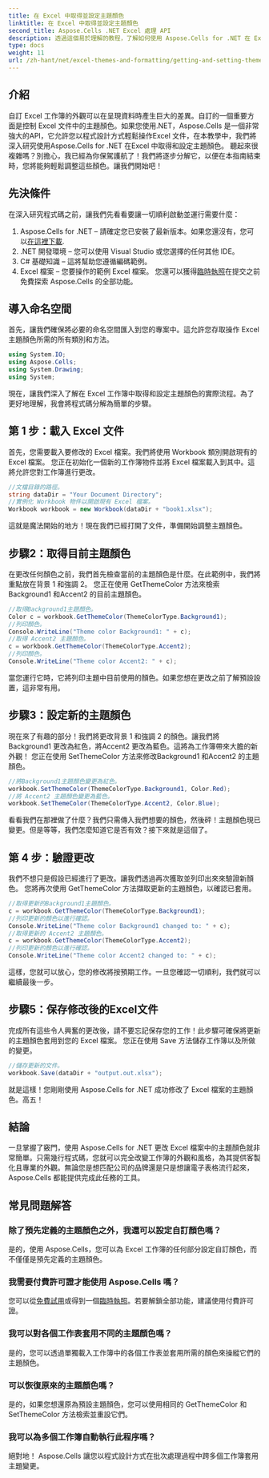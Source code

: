 ```yaml
---
title: 在 Excel 中取得並設定主題顏色
linktitle: 在 Excel 中取得並設定主題顏色
second_title: Aspose.Cells .NET Excel 處理 API
description: 透過這個易於理解的教程，了解如何使用 Aspose.Cells for .NET 在 Excel 中取得和設定主題顏色。包含完整的逐步指南和程式碼範例。
type: docs
weight: 11
url: /zh-hant/net/excel-themes-and-formatting/getting-and-setting-theme-colors/
---
```

## 介紹
自訂 Excel 工作簿的外觀可以在呈現資料時產生巨大的差異。自訂的一個重要方面是控制 Excel 文件中的主題顏色。如果您使用.NET，Aspose.Cells 是一個非常強大的API，它允許您以程式設計方式輕鬆操作Excel 文件，在本教學中，我們將深入研究使用Aspose.Cells for .NET 在Excel 中取得和設定主題顏色。
聽起來很複雜嗎？別擔心，我已經為你保駕護航了！我們將逐步分解它，以便在本指南結束時，您將能夠輕鬆調整這些顏色。讓我們開始吧！
## 先決條件
在深入研究程式碼之前，讓我們先看看要讓一切順利啟動並運行需要什麼：
1. Aspose.Cells for .NET – 請確定您已安裝了最新版本。如果您還沒有，您可以[在這裡下載](https://releases.aspose.com/cells/net/).
2. .NET 開發環境 – 您可以使用 Visual Studio 或您選擇的任何其他 IDE。
3. C# 基礎知識 – 這將幫助您遵循編碼範例。
4. Excel 檔案 – 您要操作的範例 Excel 檔案。
您還可以獲得[臨時執照](https://purchase.aspose.com/temporary-license/)在提交之前免費探索 Aspose.Cells 的全部功能。
## 導入命名空間
首先，讓我們確保將必要的命名空間匯入到您的專案中。這允許您存取操作 Excel 主題顏色所需的所有類別和方法。
```csharp
using System.IO;
using Aspose.Cells;
using System.Drawing;
using System;
```
現在，讓我們深入了解在 Excel 工作簿中取得和設定主題顏色的實際流程。為了更好地理解，我會將程式碼分解為簡單的步驟。
## 第 1 步：載入 Excel 文件
首先，您需要載入要修改的 Excel 檔案。我們將使用 Workbook 類別開啟現有的 Excel 檔案。
您正在初始化一個新的工作簿物件並將 Excel 檔案載入到其中。這將允許您對工作簿進行更改。
```csharp
//文檔目錄的路徑。
string dataDir = "Your Document Directory";
//實例化 Workbook 物件以開啟現有 Excel 檔案。
Workbook workbook = new Workbook(dataDir + "book1.xlsx");
```
這就是魔法開始的地方！現在我們已經打開了文件，準備開始調整主題顏色。
## 步驟2：取得目前主題顏色
在更改任何顏色之前，我們首先檢查當前的主題顏色是什麼。在此範例中，我們將重點放在背景 1 和強調 2。
您正在使用 GetThemeColor 方法來檢索Background1 和Accent2 的目前主題顏色。
```csharp
//取得Background1主題顏色。
Color c = workbook.GetThemeColor(ThemeColorType.Background1);
//列印顏色。
Console.WriteLine("Theme color Background1: " + c);
//取得 Accent2 主題顏色。
c = workbook.GetThemeColor(ThemeColorType.Accent2);
//列印顏色。
Console.WriteLine("Theme color Accent2: " + c);
```
當您運行它時，它將列印主題中目前使用的顏色。如果您想在更改之前了解預設設置，這非常有用。
## 步驟3：設定新的主題顏色
現在來了有趣的部分！我們將更改背景 1 和強調 2 的顏色。讓我們將Background1 更改為紅色，將Accent2 更改為藍色。這將為工作簿帶來大膽的新外觀！
您正在使用 SetThemeColor 方法來修改Background1 和Accent2 的主題顏色。
```csharp
//將Background1主題顏色變更為紅色。
workbook.SetThemeColor(ThemeColorType.Background1, Color.Red);
//將 Accent2 主題顏色變更為藍色。
workbook.SetThemeColor(ThemeColorType.Accent2, Color.Blue);
```
看看我們在那裡做了什麼？我們只需傳入我們想要的顏色，然後砰！主題顏色現已變更。但是等等，我們怎麼知道它是否有效？接下來就是這個了。
## 第 4 步：驗證更改
我們不想只是假設已經進行了更改。讓我們透過再次獲取並列印出來來驗證新顏色。
您將再次使用 GetThemeColor 方法擷取更新的主題顏色，以確認已套用。
```csharp
//取得更新的Background1主題顏色。
c = workbook.GetThemeColor(ThemeColorType.Background1);
//列印更新的顏色以進行確認。
Console.WriteLine("Theme color Background1 changed to: " + c);
//取得更新的 Accent2 主題顏色。
c = workbook.GetThemeColor(ThemeColorType.Accent2);
//列印更新的顏色以進行確認。
Console.WriteLine("Theme color Accent2 changed to: " + c);
```
這樣，您就可以放心，您的修改將按預期工作。一旦您確認一切順利，我們就可以繼續最後一步。
## 步驟5：保存修改後的Excel文件
完成所有這些令人興奮的更改後，請不要忘記保存您的工作！此步驟可確保將更新的主題顏色套用到您的 Excel 檔案。
您正在使用 Save 方法儲存工作簿以及所做的變更。
```csharp
//儲存更新的文件。
workbook.Save(dataDir + "output.out.xlsx");
```
就是這樣！您剛剛使用 Aspose.Cells for .NET 成功修改了 Excel 檔案的主題顏色。高五！
## 結論
一旦掌握了竅門，使用 Aspose.Cells for .NET 更改 Excel 檔案中的主題顏色就非常簡單。只需幾行程式碼，您就可以完全改變工作簿的外觀和風格，為其提供客製化且專業的外觀。無論您是想匹配公司的品牌還是只是想讓電子表格流行起來，Aspose.Cells 都能提供完成此任務的工具。
## 常見問題解答
### 除了預先定義的主題顏色之外，我還可以設定自訂顏色嗎？
是的，使用 Aspose.Cells，您可以為 Excel 工作簿的任何部分設定自訂顏色，而不僅僅是預先定義的主題顏色。
### 我需要付費許可證才能使用 Aspose.Cells 嗎？
您可以從[免費試用](https://releases.aspose.com/)或得到一個[臨時執照](https://purchase.aspose.com/temporary-license/)。若要解鎖全部功能，建議使用付費許可證。
### 我可以對各個工作表套用不同的主題顏色嗎？
是的，您可以透過單獨載入工作簿中的各個工作表並套用所需的顏色來操縱它們的主題顏色。
### 可以恢復原來的主題顏色嗎？
是的，如果您想還原為預設主題顏色，您可以使用相同的 GetThemeColor 和 SetThemeColor 方法檢索並重設它們。
### 我可以為多個工作簿自動執行此程序嗎？
絕對地！ Aspose.Cells 讓您以程式設計方式在批次處理過程中跨多個工作簿套用主題變更。